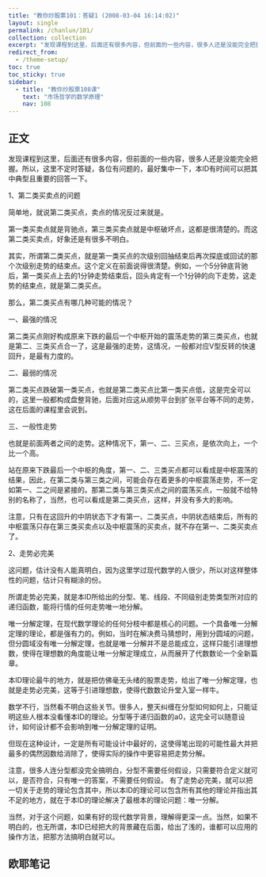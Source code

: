 ```yaml
---
title: "教你炒股票101：答疑1 (2008-03-04 16:14:02)"
layout: single
permalink: /chanlun/101/
collection: collection
excerpt: "发现课程到这里，后面还有很多内容，但前面的一些内容，很多人还是没能完全把握。所以，这里不定时答疑，各位有问题的，最好集中一下，本ID有时间可以把其中典型且重要的回答一下。"
redirect_from:
  - /theme-setup/
toc: true
toc_sticky: true
sidebar:
  - title: "教你炒股票108课"
    text: "市场哲学的数学原理"
    nav: 108
---
```

## 正文

发现课程到这里，后面还有很多内容，但前面的一些内容，很多人还是没能完全把握。所以，这里不定时答疑，各位有问题的，最好集中一下，本ID有时间可以把其中典型且重要的回答一下。

1、第二类买卖点的问题

简单地，就说第二类买点，卖点的情况反过来就是。

第一类买卖点就是背驰点，第三类买卖点就是中枢破坏点，这都是很清楚的。而这第二类买卖点，好象还是有很多不明白。

其实，所谓第二类买点，就是第一类买点的次级别回抽结束后再次探底或回试的那个次级别走势的结束点。这个定义在前面说得很清楚。例如，一个5分钟底背驰后，第一类买点上去的1分钟走势结束后，回头肯定有一个1分钟的向下走势，这走势的结束点，就是第二类买点。

那么，第二类买点有哪几种可能的情况？

一、最强的情况

第二类买点刚好构成原来下跌的最后一个中枢开始的震荡走势的第三类买点，也就是第二、三类买点合一了，这是最强的走势，这情况，一般都对应V型反转的快速回升，是最有力度的。

二、最弱的情况

第二类买点跌破第一类买点，也就是第二类买点比第一类买点低，这是完全可以的，这里一般都构成盘整背驰，后面对应这从顺势平台到扩张平台等不同的走势，这在后面的课程里会说到。

三、一般性走势

也就是前面两者之间的走势。这种情况下，第一、二、三买点，是依次向上，一个比一个高。

站在原来下跌最后一个中枢的角度，第一、二、三类买点都可以看成是中枢震荡的结果，因此，在第二类与第三类之间，可能会存在着更多的中枢震荡走势，不一定如第一、二之间是紧接的。那第二类与第三类买点之间的震荡买点，一般就不给特别的名称了，当然，也可以看成是第二类买点，这样，并没有多大的影响。

注意，只有在这回升的中阴状态下才有第一、二类买点，中阴状态结束后，所有的中枢震荡只存在第三类买卖点以及中枢震荡的买卖点，就不存在第一、二类买卖点了。

2、走势必完美

这问题，估计没有人能真明白，因为这里学过现代数学的人很少，所以对这样整体性的问题，估计只有糊涂的份。

所谓走势必完美，就是本ID所给出的分型、笔、线段、不同级别走势类型所对应的递归函数，能将行情的任何走势唯一地分解。

唯一分解定理，在现代数学理论的任何分枝中都是核心的问题。一个具备唯一分解定理的理论，都是强有力的。例如，当时在解决费马猜想时，用到分圆域的问题，但分圆域没有唯一分解定理，也就是唯一分解并不是总能成立，这样只能引进理想数，使得在理想数的角度能让唯一分解定理成立，从而展开了代数数论一个全新篇章。

本ID理论最牛的地方，就是把仿佛毫无头绪的股票走势，给出了唯一分解定理，也就是走势必完美，这等于引进理想数，使得代数数论升堂入室一样牛。

数学不行，当然看不明白这些关节。很多人，整天纠缠在分型如何如何上，只能证明这些人根本没看懂本ID的理论。分型等于递归函数的a0，这完全可以随意设计，如何设计都不会影响到唯一分解定理的证明。

但现在这种设计，一定是所有可能设计中最好的，这使得笔出现的可能性最大并把最多的偶然因数给消除了，使得实际的操作中更容易把走势分解。

注意，很多人连分型都没完全搞明白，分型不需要任何假设，只需要符合定义就可以，是否符合，只有唯一的答案，不需要任何假设。
有了走势必完美，就可以把一切关于走势的理论包含其中，所以本ID的理论可以包含所有其他的理论并指出其不足的地方，就在于本ID的理论解决了最根本的理论问题：唯一分解。

当然，对于这个问题，如果有好的现代数学背景，理解得更深一点。当然，如果不明白的，也无所谓，本ID已经把大的背景藏在后面，给出了浅的，谁都可以应用的操作方法，把那方法搞明白就可以。

## 欧耶笔记